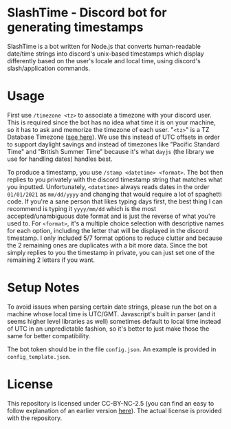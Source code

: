 # SlashTime - Discord bot for generating timestamps

SlashTime is a bot written for Node.js that converts human-readable date/time strings into discord's unix-based timestamps which display differently based on the user's locale and local time, using discord's slash/application commands.

# Usage

First use `/timezone <tz>` to associate a timezone with your discord user. This is required since the bot has no idea what time it is on your machine, so it has to ask and memorize the timezone of each user.
"`<tz>`" is a TZ Database Timezone ([see here](https://en.wikipedia.org/wiki/List_of_tz_database_time_zones)).
We use this instead of UTC offsets in order to support daylight savings and instead of timezones like "Pacific Standard Time" and "British Summer Time" because it's what `dayjs` (the library we use for handling dates) handles best.

To produce a timestamp, you use `/stamp <datetime> <format>`. The bot then replies to you privately with the discord timestamp string that matches what you inputted. Unfortunately, `<datetime>` always reads dates in the order `01/01/2021` as `mm/dd/yyyy` and changing that would require a lot of spaghetti code. If you're a sane person that likes typing days first, the best thing I can recommend is typing it `yyyy/mm/dd` which is the most accepted/unambiguous date format and is just the reverse of what you're used to. For `<format>`, it's a multiple choice selection with descriptive names for each option, including the letter that will be displayed in the discord timestamp. I only included 5/7 format options to reduce clutter and because the 2 remaining ones are duplicates with a bit more data. Since the bot simply replies to you the timestamp in private, you can just set one of the remaining 2 letters if you want.

# Setup Notes

To avoid issues when parsing certain date strings, please run the bot on a machine whose local time is UTC/GMT. Javascript's built in parser (and it seems higher level libraries as well) sometimes default to local time instead of UTC in an unpredictable fashion, so it's better to just make those the same for better compatibility.

The bot token should be in the file `config.json`. An example is provided in `config_template.json`.

# License

This repository is licensed under CC-BY-NC-2.5 (you can find an easy to follow explanation of an earlier version [here](<https://tldrlegal.com/license/creative-commons-attribution-noncommercial-(cc-nc)>)). The actual license is provided with the repository.
